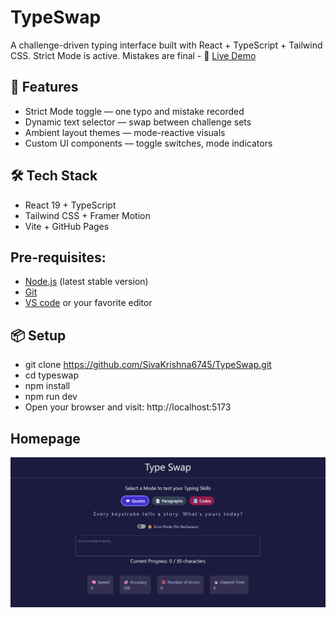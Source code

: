 # TypeSwap

A challenge-driven typing interface built with React + TypeScript + Tailwind CSS. Strict Mode is active. Mistakes are final - 🚀 [Live Demo](https://sivakrishna6745.github.io/TypeSwap)

## 🧩 Features

-   Strict Mode toggle — one typo and mistake recorded
-   Dynamic text selector — swap between challenge sets
-   Ambient layout themes — mode-reactive visuals
-   Custom UI components — toggle switches, mode indicators

## 🛠️ Tech Stack

-   React 19 + TypeScript
-   Tailwind CSS + Framer Motion
-   Vite + GitHub Pages

## Pre-requisites:

-   [Node.js](https://nodejs.org) (latest stable version)
-   [Git](https://git-scm.com/downloads)
-   [VS code](https://code.visualstudio.com/download) or your favorite editor

## 📦 Setup

-   git clone https://github.com/SivaKrishna6745/TypeSwap.git
-   cd typeswap
-   npm install
-   npm run dev
-   Open your browser and visit:
    http://localhost:5173

## Homepage

![type swap home page](image.png)
